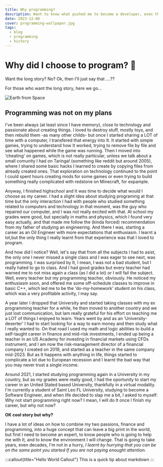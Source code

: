 ```yaml
---
title: Why programming?
description: Want to know what pushed me to become a developer, even though It wasn't on my plans?
date: 2023-12-06
cover: programming-wallpaper.jpg
tags:
  - blog
  - programming
  - history
---
```


# Why did I choose to program? 🔑

Want the long story? No? Ok, then I'll just say that ....??

For those who want the long story, here we go...

![Earth from Space](/images/blog/programming-wallpaper.jpg)

## Programming was not on my plans

I've been always (at least since I have memory), close to technology and passionate about creating things. I loved to destroy stuff, mostly toys, and then rebuild them -as many other childs- but once I started sharing a LOT of time with a computer, I transfered that energy into It. It started with simple games, trying to understand how It worked, trying to remove file by file and see what happened while the game was running. Then I moved into 'cheating' on games, which is not really particular, unless we talk about a small comunity I had on Taringa! (something like reddit but around 2005), where I shared some basic hacks I learned to create by copying files from already created ones. That exploration on technology continued to the point I could spent hours creating mods for some games or even trying to build something really complicated with redstone on Minecraft, for expample.

Anyway, I finished highschool and It was time to decide what would I choose as my career. I had a slight idea about studying programing at that time but the only interaction I had with people who studied something related to computers and technology in that moment, was the guy who repaired our computer, and I was not really excited with that. At school my grades were good, but specially in maths and physics, which I found very easy actually, and that made me follow the (kinda forced) recommendation from my father of studying an engineering. And there I was, starting a career as an Oil Engineer with more expectations that enthusiasm. I learnt a lot,but the only thing I really learnt from that experience was that I loved to program.

And how did I notice? Well, let's say that from all the subjects I had to asist, the only one I never missed a single class and I was eager to see next, was programming. I was surprised by It, I mean, I was not a bad student, but I really hated to go to class. And I had good grades but every teacher had warned me to not miss again a class (as I did a lot) or I will fail the subject. Well, every teacher but my programming teacher, obviously. He noticed my enthusiasm soon, and offered me some off-schedule classes to improve in basic C++, which led me to be the 'do-my-homework' student on his class, which was a very profitable activity, I may say.

A year later I dropped that University and started taking classes with my ex programming teacher for a while, he then moved to another country and we just lost communication, but Iam really grateful for his effort on teaching me a LOT of things I enjoyed to learn. Years went by and as an 'University-deserter' I had to start looking for a way to earn money and then study what I really wanted to. On that road I used my math and logic abilities to build a self-taught career in finance and mid-risk investments, I ended up being a teacher in an US Academy for investing in financial markets using CFDs instrument, and I am now the risk-management director of a financial company I created on 2019, and started as a teacher in the same company mid-2023. But as It happens with anything in life, things started to complicate a lot due to European recession and I learnt the bad way that you may never trust a single income.

Around 2021, I started studying programming again in a University in my country, but as my grades were really good, I had the oportunity to start my career in an United Stated based University, thankfully in a virtual modality. I'm currently a student of Saint Leo FL University, studying to become a Software Engineer, and when life decided to slap me a bit, I asked to myself: Why not start programming right now? I mean, I will do It once I finish my career, but why not now?

**OK cool story but why?**

I have a lot of ideas on how to combine my two passions, finance and programming, into a huge concept that can leave a big print in the world, but first I need to become an expert, to know people who is going to help me with It, and to know the environment I will change. That is going to take years, even decades, I'm not in a hurry, _I learnt by hurrying that you can be on the same point you started If you are not paying enought attention._

:::callout{title="Hello World Callout"}
This is a quick tip about markdown
:::
